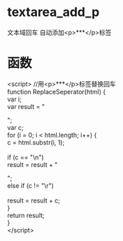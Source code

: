 # textarea_add_p
文本域回车 自动添加&lt;p&gt;***&lt;/p&gt;标签
# 函数
&lt;script&gt;
    //用&lt;p&gt;***&lt;/p&gt;标签替换回车<br>
    function ReplaceSeperator(html) {<br>
        var i;<br>
        var result = "<p>";<br>
        var c;<br>
        for (i = 0; i < html.length; i++) {<br>
            c = html.substr(i, 1);<br><br>
            if (c == "\n")<br>
                result = result + "</p><p>";<br>
            else if (c != "\r")<br><br>
                result = result + c;<br>
        }<br>
        return result;<br>
    }<br>
&lt;/script&gt;
